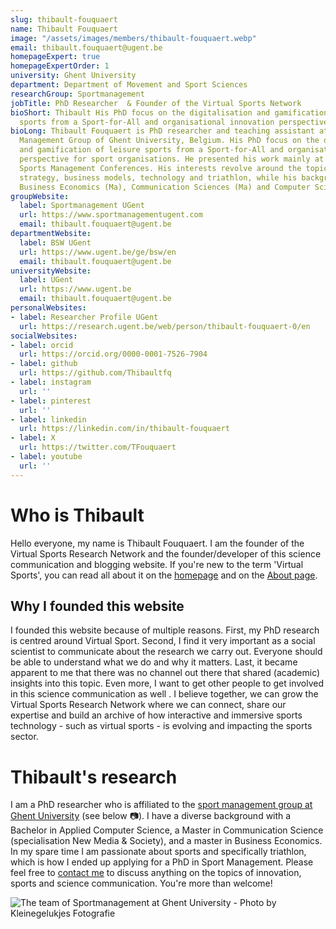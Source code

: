 ```yaml
---
slug: thibault-fouquaert
name: Thibault Fouquaert
image: "/assets/images/members/thibault-fouquaert.webp"
email: thibault.fouquaert@ugent.be
homepageExpert: true
homepageExpertOrder: 1
university: Ghent University
department: Department of Movement and Sport Sciences
researchGroup: Sportmanagement
jobTitle: PhD Researcher  & Founder of the Virtual Sports Network
bioShort: Thibault His PhD focus on the digitalisation and gamification of leisure
  sports from a Sport-for-All and organisational innovation perspective in sport clubs.
bioLong: Thibault Fouquaert is PhD researcher and teaching assistant at the Sports
  Management Group of Ghent University, Belgium. His PhD focus on the digitalisation
  and gamification of leisure sports from a Sport-for-All and organisational innovation
  perspective for sport organisations. He presented his work mainly at the European
  Sports Management Conferences. His interests revolve around the topics of innovation,
  strategy, business models, technology and triathlon, while his background is in
  Business Economics (Ma), Communication Sciences (Ma) and Computer Sciences (Ba).
groupWebsite:
  label: Sportmanagement UGent
  url: https://www.sportmanagementugent.com
  email: thibault.fouquaert@ugent.be
departmentWebsite:
  label: BSW UGent
  url: https://www.ugent.be/ge/bsw/en
  email: thibault.fouquaert@ugent.be
universityWebsite:
  label: UGent
  url: https://www.ugent.be
  email: thibault.fouquaert@ugent.be
personalWebsites:
- label: Researcher Profile UGent
  url: https://research.ugent.be/web/person/thibault-fouquaert-0/en
socialWebsites:
- label: orcid
  url: https://orcid.org/0000-0001-7526-7904
- label: github
  url: https://github.com/Thibaultfq
- label: instagram
  url: ''
- label: pinterest
  url: ''
- label: linkedin
  url: https://linkedin.com/in/thibault-fouquaert
- label: X
  url: https://twitter.com/TFouquaert
- label: youtube
  url: ''
---
```


# Who is Thibault
Hello everyone, my name is Thibault Fouquaert. I am the founder of the Virtual Sports Research Network and the founder/developer of this science communication and blogging website. If you're new to the term 'Virtual Sports', you can read all about it on the [homepage](/) and on the [About page](/about).

## Why I founded this website

I founded this website because of multiple reasons. First, my PhD research is centred around Virtual Sport. Second, I find it very important as a social scientist to communicate about the research we carry out. Everyone should be able to understand what we do and why it matters. Last, it became apparent to me that there was no channel out there that shared (academic) insights into this topic. Even more, I want to get other people to get involved in this science communication as well . I believe together, we can grow the Virtual Sports Research Network where we can connect, share our expertise and build an archive of how interactive and immersive sports technology - such as virtual sports - is evolving and impacting the sports sector.

# Thibault's research
I am a PhD researcher who is affiliated to the [sport management group at Ghent University](https://www.sportmanagementugent.com) (see below :camera:). I have a diverse background with a Bachelor in Applied Computer Science, a Master in Communication Science (specialisation New Media & Society), and a master in Business Economics. In my spare time I am passionate about sports and specifically triathlon, which is how I ended up applying for a PhD in Sport Management. Please feel free to [contact me](mailto:thibault.fouquaert@ugent.be) to discuss anything on the topics of innovation, sports and science communication. You're more than welcome!

![The team of Sportmanagement at Ghent University - Photo by Kleinegelukjes Fotografie](/assets/images/members/thibault-fouquaert/team-sportmanagement-ugent.webp)

